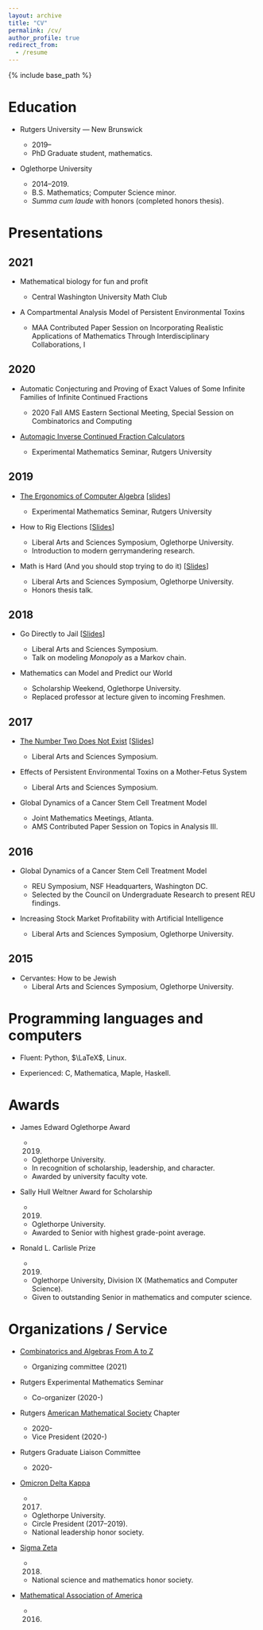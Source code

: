 ```yaml
---
layout: archive
title: "CV"
permalink: /cv/
author_profile: true
redirect_from:
  - /resume
---
```


{% include base_path %}

Education
=========

* Rutgers University — New Brunswick
    * 2019–
    * PhD Graduate student, mathematics.

* Oglethorpe University
    * 2014–2019.
    * B.S. Mathematics; Computer Science minor.
    * *Summa cum laude* with honors (completed honors thesis).

Presentations
=============

2021
----

- Mathematical biology for fun and profit
    - Central Washington University Math Club

- A Compartmental Analysis Model of Persistent Environmental Toxins
    - MAA Contributed Paper Session on Incorporating Realistic Applications of Mathematics Through Interdisciplinary Collaborations, I

2020
----

- Automatic Conjecturing and Proving of Exact Values of Some Infinite Families of Infinite Continued Fractions
    - 2020 Fall AMS Eastern Sectional Meeting, Special Session on Combinatorics and Computing

- [Automagic Inverse Continued Fraction Calculators](https://vimeo.com/463161063)
    - Experimental Mathematics Seminar, Rutgers University

2019
----

* [The Ergonomics of Computer Algebra](https://vimeo.com/367240163) \[[slides](//sites.math.rutgers.edu/~zeilberg/expmath/RobertDB19.pdf)\]
    * Experimental Mathematics Seminar, Rutgers University

* How to Rig Elections \[[Slides](/files/lass-2019-gerry.pdf)\]
    * Liberal Arts and Sciences Symposium, Oglethorpe University.
    * Introduction to modern gerrymandering research.

* Math is Hard (And you should stop trying to do it)
  \[[Slides](/files/lass-2019-honors.pdf)\]
    * Liberal Arts and Sciences Symposium, Oglethorpe University.
    * Honors thesis talk.

2018
----

* Go Directly to Jail \[[Slides](/files/lass-2018-markov.pdf)\]
    * Liberal Arts and Sciences Symposium.
    * Talk on modeling *Monopoly* as a Markov chain.

* Mathematics can Model and Predict our World
    * Scholarship Weekend, Oglethorpe University.
    * Replaced professor at lecture given to incoming Freshmen.

2017
----

* [The Number Two Does Not Exist](https://www.youtube.com/watch?v=CV7EZ-ZB9k8)
  \[[Slides](/files/lass-2017-two.pdf)\]
    * Liberal Arts and Sciences Symposium.

* Effects of Persistent Environmental Toxins on a Mother-Fetus System
    * Liberal Arts and Sciences Symposium.

* Global Dynamics of a Cancer Stem Cell Treatment Model
    * Joint Mathematics Meetings, Atlanta.
    * AMS Contributed Paper Session on Topics in Analysis III.

2016
----

* Global Dynamics of a Cancer Stem Cell Treatment Model
    * REU Symposium, NSF Headquarters, Washington DC.
    * Selected by the Council on Undergraduate Research to present REU findings.

* Increasing Stock Market Profitability with Artificial Intelligence
    * Liberal Arts and Sciences Symposium, Oglethorpe University.

2015
----

* Cervantes: How to be Jewish
    * Liberal Arts and Sciences Symposium, Oglethorpe University.

Programming languages and computers
===================================

* Fluent: Python, $\LaTeX$, Linux.

* Experienced: C, Mathematica, Maple, Haskell.

Awards
======

* James Edward Oglethorpe Award
    * 2019.
    * Oglethorpe University.
    * In recognition of scholarship, leadership, and character.
    * Awarded by university faculty vote.

* Sally Hull Weltner Award for Scholarship
    * 2019.
    * Oglethorpe University.
    * Awarded to Senior with highest grade-point average.

* Ronald L. Carlisle Prize
    * 2019.
    * Oglethorpe University, Division IX (Mathematics and Computer Science).
    * Given to outstanding Senior in mathematics and computer science.

Organizations / Service
=============

* [Combinatorics and Algebras From A to Z](https://u.math.biu.ac.il/~beck/regev-zeilberger/)
    * Organizing committee (2021)

* Rutgers Experimental Mathematics Seminar
    * Co-organizer (2020-)

* Rutgers [American Mathematical Society](https://www.ams.org/) Chapter
    * 2020-
    * Vice President (2020-)

* Rutgers Graduate Liaison Committee
    * 2020-

* [Omicron Delta Kappa](https://odk.org/)
    * 2017.
    * Oglethorpe University.
    * Circle President (2017–2019).
    * National leadership honor society.

* [Sigma Zeta](https://www.sigmazeta.org/)
    * 2018.
    * National science and mathematics honor society.

* [Mathematical Association of America](https://www.maa.org/)
    * 2016.
